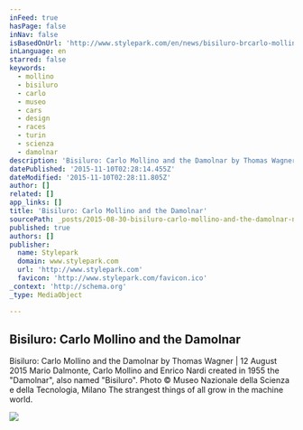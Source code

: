 ```yaml
---
inFeed: true
hasPage: false
inNav: false
isBasedOnUrl: 'http://www.stylepark.com/en/news/bisiluro-brcarlo-mollino-and-the-damolnar/361247'
inLanguage: en
starred: false
keywords:
  - mollino
  - bisiluro
  - carlo
  - museo
  - cars
  - design
  - races
  - turin
  - scienza
  - damolnar
description: 'Bisiluro: Carlo Mollino and the Damolnar by Thomas Wagner | 12 August 2015 Mario Dalmonte, Carlo Mollino and Enrico Nardi created in 1955 the "Damolnar", also named "Bisiluro". Photo © Museo Nazionale della Scienza e della Tecnologia, Milano The strangest things of all grow in the machine world.'
datePublished: '2015-11-10T02:28:14.455Z'
dateModified: '2015-11-10T02:28:11.805Z'
author: []
related: []
app_links: []
title: 'Bisiluro: Carlo Mollino and the Damolnar'
sourcePath: _posts/2015-08-30-bisiluro-carlo-mollino-and-the-damolnar-news-and-stories-at.md
published: true
authors: []
publisher:
  name: Stylepark
  domain: www.stylepark.com
  url: 'http://www.stylepark.com'
  favicon: 'http://www.stylepark.com/favicon.ico'
_context: 'http://schema.org'
_type: MediaObject

---
```

<article style=""><h1>Bisiluro: Carlo Mollino and the Damolnar</h1><p>Bisiluro: Carlo Mollino and the Damolnar by Thomas Wagner | 12 August 2015 Mario Dalmonte, Carlo Mollino and Enrico Nardi created in 1955 the "Damolnar", also named "Bisiluro". Photo © Museo Nazionale della Scienza e della Tecnologia, Milano The strangest things of all grow in the machine world.</p><img src="http://www.stylepark.com/db-images/cms/article/img/l2_v361247_958_992_1431-3.jpg" /></article>